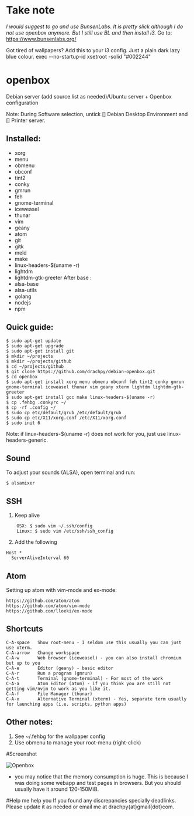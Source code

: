 # Take note
_I would suggest to go and use BunsenLabs. It is pretty slick although I do not use openbox anymore. But I still use BL and then install i3._
Go to: https://www.bunsenlabs.org/

Got tired of wallpapers? 
Add this to your i3 config. Just a plain dark lazy blue colour.
exec --no-startup-id xsetroot -solid "#002244"

# openbox
Debian server (add source.list as needed)/Ubuntu server + Openbox configuration

Note:
During Software selection, untick [] Debian Desktop Environment and [] Printer server.

Installed:
------------------
- xorg
- menu
- obmenu
- obconf
- tint2
- conky
- gmrun
- feh
- gnome-terminal
- iceweasel
- thunar
- vim
- geany
- atom
- git
- gitk
- meld
- make
- linux-headers-$(uname -r)
- lightdm
- lightdm-gtk-greeter
After base :
- alsa-base
- alsa-utils
- golang
- nodejs
- npm


Quick guide:
------------------
```
$ sudo apt-get update
$ sudo apt-get upgrade
$ sudo apt-get install git
$ mkdir ~/projects 
$ mkdir ~/projects/github
$ cd ~/projects/github
$ git clone https://github.com/drachpy/debian-openbox.git
$ cd openbox
$ sudo apt-get install xorg menu obmenu obconf feh tint2 conky gmrun gnome-terminal iceweasel thunar vim geany xterm lightdm lightdm-gtk-greeter
$ sudo apt-get install gcc make linux-headers-$(uname -r)
$ cp .fehbg .conkyrc ~/
$ cp -rf .config ~/
$ sudo cp etc/default/grub /etc/default/grub
$ sudo cp etc/X11/xorg.conf /etc/X11/xorg.conf
$ sudo init 6
```

Note: if linux-headers-$(uname -r) does not work for you, just use linux-headers-generic.


Sound
------------------
To adjust your sounds (ALSA), open terminal and run:

    $ alsamixer


SSH
------------------

1. Keep alive
```
    OSX: $ sudo vim ~/.ssh/config
    Linux: $ sudo vim /etc/ssh/ssh_config
```

2. Add the following
```
Host *
  ServerAliveInterval 60
```


Atom
------------------
Setting up atom with vim-mode and ex-mode:
```
https://github.com/atom/atom
https://github.com/atom/vim-mode
https://github.com/lloeki/ex-mode
```

Shortcuts
------------------
```
C-A-space   Show root-menu - I seldom use this usually you can just use xterm.
C-A-arrow   Change workspace
C-A-w       Web browser (iceweasel) - you can also install chromium but up to you
C-A-e       Editor (geany) - basic editor
C-A-r       Run a program (gmrun)
C-A-t       Terminal (gnome-terminal) - For most of the work
C-A-a       Atom Editor (atom) - if you think you are still not getting vim/nvim to work as you like it.
C-A-f       File Manager (thunar)
C-A-x       Alternative Terminal (xterm) - Yes, separate term usually for launching apps (i.e. scripts, python apps)
```

Other notes:
------------------
1. See ~/.fehbg for the wallpaper config
2. Use obmenu to manage your root-menu (right-click)


#Screenshot

![Openbox](https://d13pix9kaak6wt.cloudfront.net/background/users/d/r/a/drachpy_1442820278_13.png "Openbox")

* you may notice that the memory consumption is huge. This is because I was doing some webapp and test pages in browsers. But you should usually have it around 120-150MiB.



#Help me help you
If you found any discrepancies specially deadlinks. Please update it as needed or email me at drachpy{at}gmail{dot}com.
